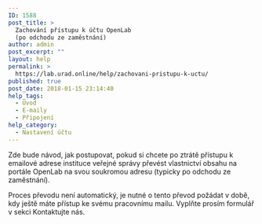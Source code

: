 ```yaml
---
ID: 1588
post_title: >
  Zachování přístupu k účtu OpenLab
  (po odchodu ze zaměstnání)
author: admin
post_excerpt: ""
layout: help
permalink: >
  https://lab.urad.online/help/zachovani-pristupu-k-uctu/
published: true
post_date: 2018-01-15 23:14:40
help_tags:
  - Úvod
  - E-maily
  - Připojení
help_category:
  - Nastavení účtu
---
```

Zde bude návod, jak postupovat, pokud si chcete po ztrátě přístupu k emailové adrese instituce veřejné správy převést vlastnictví obsahu na portále OpenLab na svou soukromou adresu (typicky po odchodu ze zaměstnání).

Proces převodu není automatický, je nutné o tento převod požádat v době, kdy ještě máte přístup ke svému pracovnímu mailu. Vyplňte prosím formulář v sekci Kontaktujte nás.